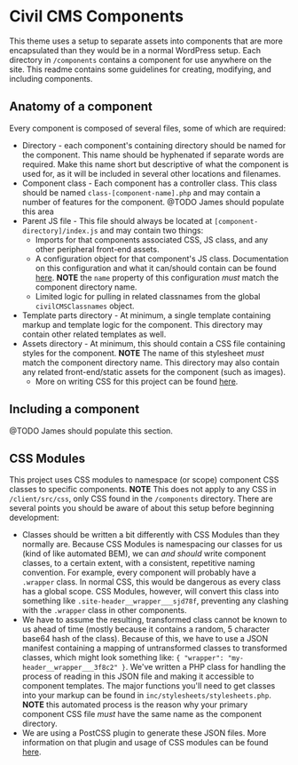 # Civil CMS Components
This theme uses a setup to separate assets into components that are more encapsulated than they would be in a normal WordPress setup. Each directory in `/components` contains a component for use anywhere on the site. This readme contains some guidelines for creating, modifying, and including components.

## Anatomy of a component
Every component is composed of several files, some of which are required:
* Directory - each component's containing directory should be named for the component. This name should be hyphenated if separate words are required. Make this name short but descriptive of what the component is used for, as it will be included in several other locations and filenames.
* Component class - Each component has a controller class. This class should be named `class-[component-name].php` and may contain a number of features for the component. @TODO James should populate this area
* Parent JS file - This file should always be located at `[component-directory]/index.js` and may contain two things:
    * Imports for that components associated CSS, JS class, and any other peripheral front-end assets.
    * A configuration object for that component's JS class. Documentation on this configuration and what it can/should contain can be found [here](https://github.com/alleyinteractive/js-component-framework). **NOTE** the `name` property of this configuration _must_ match the component directory name.
    * Limited logic for pulling in related classnames from the global `civilCMSClassnames` object.
* Template parts directory - At minimum, a single template containing markup and template logic for the component. This directory may contain other related templates as well.
* Assets directory - At minimum, this should contain a CSS file containing styles for the component. **NOTE** The name of this stylesheet _must_ match the component directory name. This directory may also contain any related front-end/static assets for the component (such as images).
    * More on writing CSS for this project can be found [here](../client/README.md).

## Including a component
@TODO James should populate this section.

## CSS Modules
This project uses CSS modules to namespace (or scope) component CSS classes to specific components. **NOTE** This does not apply to any CSS in `/client/src/css`, only CSS found in the `/components` directory. There are several points you should be aware of about this setup before beginning development:
* Classes should be written a bit differently with CSS Modules than they normally are. Because CSS Modules is namespacing our classes for us (kind of like automated BEM), we can _and should_ write component classes, to a certain extent, with a consistent, repetitive naming convention. For example, every component will probably have a `.wrapper` class. In normal CSS, this would be dangerous as every class has a global scope. CSS Modules, however, will convert this class into something like `.site-header__wrapper___sjd78f`, preventing any clashing with the `.wrapper` class in other components.
* We have to assume the resulting, transformed class cannot be known to us ahead of time (mostly because it contains a random, 5 character base64 hash of the class). Because of this, we have to use a JSON manifest containing a mapping of untransformed classes to transformed classes, which might look something like: `{ "wrapper": "my-header__wrapper___3f8c2" }`. We've written a PHP class for handling the process of reading in this JSON file and making it accessible to component templates. The major functions you'll need to get classes into your markup can be found in `inc/stylesheets/stylesheets.php`. **NOTE** this automated process is the reason why your primary component CSS file _must_ have the same name as the component directory.
* We are using a PostCSS plugin to generate these JSON files. More information on that plugin and usage of CSS modules can be found [here](https://github.com/css-modules/postcss-modules).
